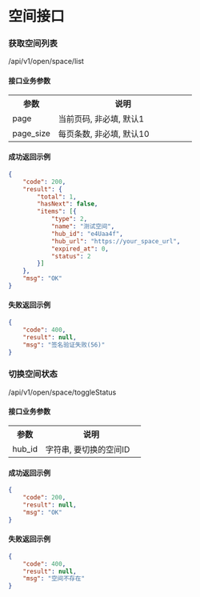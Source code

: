 # 空间接口

### 获取空间列表
/api/v1/open/space/list

#### 接口业务参数
<table width="100%">
    <tr>
      <th width="25%">参数</th>
      <th>说明</th>
    </tr>
    <tr>
      <td>page</td>
      <td>当前页码, 非必填, 默认1</td>
    </tr>
    <tr>
      <td>page_size</td>
      <td>每页条数, 非必填, 默认10</td>
    </tr>
</table>

#### 成功返回示例

```json
{
	"code": 200,
	"result": {
		"total": 1,
		"hasNext": false,
		"items": [{
			"type": 2,
			"name": "测试空间",
			"hub_id": "e4Uaa4f",
			"hub_url": "https://your_space_url",
			"expired_at": 0,
			"status": 2
		}]
	},
	"msg": "OK"
}
```

#### 失败返回示例

```json
{
	"code": 400,
	"result": null,
	"msg": "签名验证失败(56)"
}
```

### 切换空间状态
/api/v1/open/space/toggleStatus

#### 接口业务参数
<table width="100%">
    <tr>
      <th width="25%">参数</th>
      <th>说明</th>
    </tr>
    <tr>
      <td>hub_id</td>
      <td>字符串, 要切换的空间ID</td>
    </tr>
</table>

#### 成功返回示例

```json
{
	"code": 200,
	"result": null,
	"msg": "OK"
}
```

#### 失败返回示例
```json
{
	"code": 400,
	"result": null,
	"msg": "空间不存在"
}
```
